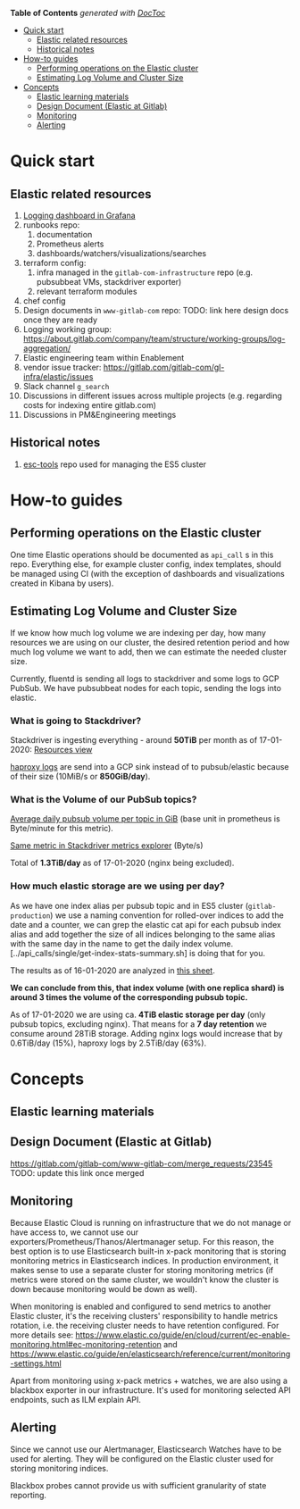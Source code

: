 <!-- START doctoc generated TOC please keep comment here to allow auto update -->
<!-- DON'T EDIT THIS SECTION, INSTEAD RE-RUN doctoc TO UPDATE -->
**Table of Contents**  *generated with [DocToc](https://github.com/thlorenz/doctoc)*

- [Quick start](#quick-start)
    - [Elastic related resources](#elastic-related-resources)
    - [Historical notes](#historical-notes)
- [How-to guides](#how-to-guides)
    - [Performing operations on the Elastic cluster](#performing-operations-on-the-elastic-cluster)
    - [Estimating Log Volume and Cluster Size](#estimating-log-volume-and-cluster-size)
- [Concepts](#concepts)
    - [Elastic learning materials](#elastic-learning-materials)
    - [Design Document (Elastic at Gitlab)](#design-document-elastic-at-gitlab)
    - [Monitoring](#monitoring)
    - [Alerting](#alerting)

<!-- END doctoc generated TOC please keep comment here to allow auto update -->

# Quick start

## Elastic related resources ##

1. [Logging dashboard in Grafana](https://dashboards.gitlab.net/d/USVj3qHmk/logging?orgId=1&from=now-7d&to=now)
1. runbooks repo:
    1. documentation
    1. Prometheus alerts
    1. dashboards/watchers/visualizations/searches
1. terraform config:
    1. infra managed in the `gitlab-com-infrastructure` repo (e.g. pubsubbeat VMs, stackdriver exporter)
    1. relevant terraform modules
1. chef config
1. Design documents in `www-gitlab-com` repo:
TODO: link here design docs once they are ready
1. Logging working group: https://about.gitlab.com/company/team/structure/working-groups/log-aggregation/
1. Elastic engineering team within Enablement
1. vendor issue tracker: https://gitlab.com/gitlab-com/gl-infra/elastic/issues
1. Slack channel `g_search`
1. Discussions in different issues across multiple projects (e.g. regarding costs for indexing entire gitlab.com)
1. Discussions in PM&Engineering meetings

## Historical notes ##

1. [esc-tools](https://ops.gitlab.net/gitlab-com/gl-infra/gitlab-restore/esc-tools) repo used for managing the ES5 cluster

# How-to guides #

## Performing operations on the Elastic cluster ##

One time Elastic operations should be documented as `api_call` s in this repo. Everything else, for example cluster config, index templates, should be managed using CI (with the exception of dashboards and visualizations created in Kibana by users).

## Estimating Log Volume and Cluster Size

If we know how much log volume we are indexing per day, how many resources we
are using on our cluster, the desired retention period and how much log volume
we want to add, then we can estimate the needed cluster size.

Currently, fluentd is sending all logs to stackdriver and some logs to GCP
PubSub. We have pubsubbeat nodes for each topic, sending the logs into elastic.

### What is going to Stackdriver?

Stackdriver is ingesting everything - around **50TiB** per month as of 17-01-2020: [Resources
view](https://console.cloud.google.com/logs/usage?authuser=1&project=gitlab-production)

[haproxy logs](https://console.cloud.google.com/monitoring/metrics-explorer?pageState=%7B%22xyChart%22:%7B%22dataSets%22:%5B%7B%22timeSeriesFilter%22:%7B%22filter%22:%22metric.type%3D%5C%22logging.googleapis.com%2Fexports%2Fbyte_count%5C%22%20resource.type%3D%5C%22logging_sink%5C%22%20resource.label.%5C%22name%5C%22%3D%5C%22haproxy_logs%5C%22%22,%22perSeriesAligner%22:%22ALIGN_RATE%22,%22crossSeriesReducer%22:%22REDUCE_NONE%22,%22secondaryCrossSeriesReducer%22:%22REDUCE_NONE%22,%22minAlignmentPeriod%22:%2260s%22,%22groupByFields%22:%5B%5D,%22unitOverride%22:%22By%22%7D,%22targetAxis%22:%22Y1%22,%22plotType%22:%22LINE%22%7D%5D,%22options%22:%7B%22mode%22:%22COLOR%22%7D,%22constantLines%22:%5B%5D,%22timeshiftDuration%22:%220s%22,%22y1Axis%22:%7B%22label%22:%22y1Axis%22,%22scale%22:%22LINEAR%22%7D%7D,%22isAutoRefresh%22:true,%22timeSelection%22:%7B%22timeRange%22:%221w%22%7D%7D&project=gitlab-production)
are send into a GCP sink instead of to pubsub/elastic because of their
size (10MiB/s or **850GiB/day**).

### What is the Volume of our PubSub topics?

[Average daily pubsub volume per topic in GiB](https://thanos-query.ops.gitlab.net/graph?g0.range_input=2w&g0.max_source_resolution=0s&g0.expr=avg_over_time(stackdriver_pubsub_topic_pubsub_googleapis_com_topic_byte_cost%7Benv%3D%22gprd%22%7D%5B1d%5D)*60*24%2F1024%2F1024%2F1024&g0.tab=0)
(base unit in prometheus is Byte/minute for this metric).

[Same metric in Stackdriver metrics explorer](https://console.cloud.google.com/monitoring/metrics-explorer?authuser=1&project=gitlab-production&pageState=%7B%22xyChart%22:%7B%22dataSets%22:%5B%7B%22timeSeriesFilter%22:%7B%22filter%22:%22metric.type%3D%5C%22pubsub.googleapis.com%2Ftopic%2Fbyte_cost%5C%22%20resource.type%3D%5C%22pubsub_topic%5C%22%22,%22perSeriesAligner%22:%22ALIGN_RATE%22,%22crossSeriesReducer%22:%22REDUCE_NONE%22,%22secondaryCrossSeriesReducer%22:%22REDUCE_NONE%22,%22minAlignmentPeriod%22:%2260s%22,%22groupByFields%22:%5B%5D,%22unitOverride%22:%22By%22%7D,%22targetAxis%22:%22Y1%22,%22plotType%22:%22LINE%22%7D%5D,%22options%22:%7B%22mode%22:%22COLOR%22%7D,%22constantLines%22:%5B%5D,%22timeshiftDuration%22:%220s%22,%22y1Axis%22:%7B%22label%22:%22y1Axis%22,%22scale%22:%22LINEAR%22%7D%7D,%22isAutoRefresh%22:true,%22timeSelection%22:%7B%22timeRange%22:%221m%22%7D%7D) (Byte/s)

Total of **1.3TiB/day** as of 17-01-2020 (nginx being excluded).

### How much elastic storage are we using per day?

As we have one index alias per pubsub topic and in ES5 cluster (`gitlab-production`) we use a naming convention for
rolled-over indices to add the date and a counter, we can grep the elastic cat
api for each pubsub index alias and add together the size of all indices
belonging to the same alias with the same day in the name to get the daily index
volume.  [../api_calls/single/get-index-stats-summary.sh]
is doing that for you.

The results as of 16-01-2020 are analyzed in
[this sheet](https://docs.google.com/spreadsheets/d/1RN7Ry2pI7iTFURqb0G5zjhNp7xkiPSVG-YsoBOO3TFw).

**We can conclude from this, that index volume (with one replica shard) is around
3 times the volume of the corresponding pubsub topic.**

As of 17-01-2020 we are using ca. **4TiB elastic storage per day** (only pubsub topics, excluding
nginx). That means for a **7 day retention** we consume around 28TiB storage. Adding
nginx logs would increase that by 0.6TiB/day (15%), haproxy logs by 2.5TiB/day (63%).

# Concepts #

## Elastic learning materials ##

## Design Document (Elastic at Gitlab) ##

https://gitlab.com/gitlab-com/www-gitlab-com/merge_requests/23545
TODO: update this link once merged

## Monitoring ##

Because Elastic Cloud is running on infrastructure that we do not manage or have access to, we cannot use our exporters/Prometheus/Thanos/Alertmanager setup. For this reason, the best option is to use Elasticsearch built-in x-pack monitoring that is storing monitoring metrics in Elasticsearch indices. In production environment, it makes sense to use a separate cluster for storing monitoring metrics (if metrics were stored on the same cluster, we wouldn't know the cluster is down because monitoring would be down as well).

When monitoring is enabled and configured to send metrics to another Elastic cluster, it's the receiving clusters' responsibility to handle metrics rotation, i.e. the receiving cluster needs to have retention configured. For more details see: https://www.elastic.co/guide/en/cloud/current/ec-enable-monitoring.html#ec-monitoring-retention  and https://www.elastic.co/guide/en/elasticsearch/reference/current/monitoring-settings.html

Apart from monitoring using x-pack metrics + watches, we are also using a blackbox exporter in our infrastructure. It's used for monitoring selected API endpoints, such as ILM explain API.

## Alerting ##

Since we cannot use our Alertmanager, Elasticsearch Watches have to be used for alerting. They will be configured on the Elastic cluster used for storing monitoring indices.

Blackbox probes cannot provide us with sufficient granularity of state reporting.
